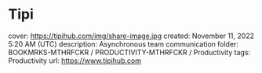 # Tipi

cover: https://tipihub.com/img/share-image.jpg
created: November 11, 2022 5:20 AM (UTC)
description: Asynchronous team communication
folder: BOOKMRKS-MTHRFCKR / PRODUCTIVITY-MTHRFCKR / Productivity
tags: Productivity
url: https://www.tipihub.com